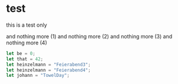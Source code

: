 # test
this is a test only

and nothing more (1)
and nothing more (2)
and nothing more (3)
and nothing more (4)

```javascript
let be = 0;
let that = 42;
let heinzelmann = "Feierabend3";
let heinzelmann = "Feierabend4";
let johann = "TowelDay";
```
